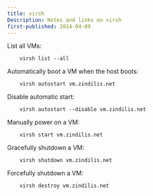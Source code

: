```yaml
---
title: virsh
Description: Notes and links on virsh
first-published: 2014-04-09
---
```


List all VMs:

        virsh list --all

Automatically boot a VM when the host boots:

        virsh autostart vm.zindilis.net

Disable automatic start:

        virsh autostart --disable vm.zindilis.net

Manually power on a VM:

        virsh start vm.zindilis.net

Gracefully shutdown a VM:

        virsh shutdown vm.zindilis.net

Forcefully shutdown a VM:

        virsh destroy vm.zindilis.net
